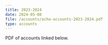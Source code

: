 ```yaml
---
title: 2023-2024
date: 2024-05-08
file: /accounts/acha-accounts-2023-2024.pdf
type: accounts
---
```

PDF of accounts linked below.
